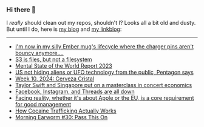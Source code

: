 ### Hi there 👋

I _really_ should clean out my repos, shouldn't I? Looks all a bit old and dusty. But until I do, here is [my blog](https://lostfocus.de/) and [my linkblog](https://dominikschwind.com/links):

--- 

<!-- POST-LIST:START -->
- [I&#39;m now in my silly Ember mug&#39;s lifecycle where the charger pins aren&#39;t bouncy anymore.…](https://lostfocus.de/2024/03/11/232648/)
- [S3 is files, but not a filesystem](https://calpaterson.com/s3.html)
- [Mental State of the World Report 2023](https://mentalstateoftheworld.report/)
- [US not hiding aliens or UFO technology from the public, Pentagon says](https://www.theguardian.com/world/2024/mar/08/pentagon-ufo-report-hiding-aliens)
- [Week 10, 2024: Cerveza Cristal](https://lostfocus.de/2024/03/10/week-10-2024-cerveza-cristal/)
- [Taylor Swift and Singapore put on a masterclass in concert economics](https://qz.com/taylor-swift-singapore-concerts-deal-hong-kong-lionel-m-1851311106)
- [Facebook, Instagram, and Threads are all down](https://www.theverge.com/2024/3/5/24091207/meta-outage-facebook-instagram-threads-down-signed-out)
- [Facing reality, whether it&#39;s about Apple or the EU, is a core requirement for good management](https://www.baldurbjarnason.com/2024/facing-reality-in-the-eu-and-tech/)
- [How Cocaine Trafficking Actually Works](https://www.youtube.com/watch?v=qwRl-2_pHSA)
- [Morning Earworm #30: Pass This On](https://lostfocus.de/2024/03/05/morning-earworm-30-pass-this-on/)
<!-- POST-LIST:END -->

<!--
**lostfocus/lostfocus** is a ✨ _special_ ✨ repository because its `README.md` (this file) appears on your GitHub profile.

Here are some ideas to get you started:

- 🔭 I’m currently working on ...
- 🌱 I’m currently learning ...
- 👯 I’m looking to collaborate on ...
- 🤔 I’m looking for help with ...
- 💬 Ask me about ...
- 📫 How to reach me: ...
- 😄 Pronouns: ...
- ⚡ Fun fact: ...
-->
